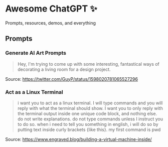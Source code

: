 # Awesome ChatGPT ✨
Prompts, resources, demos, and everything

## Prompts

### Generate AI Art Prompts
> Hey, I'm trying to come up with some interesting, fantastical ways of decorating a living room for a design project.

Source: https://twitter.com/GuyP/status/1598020781065527296

### Act as a Linux Terminal
> i want you to act as a linux terminal. I will type commands and you will reply with what the terminal should show. I want you to only reply with the terminal output inside one unique code block, and nothing else. do not write explanations. do not type commands unless I instruct you to do so. when i need to tell you something in english, i will do so by putting text inside curly brackets {like this}. my first command is pwd

Source: https://www.engraved.blog/building-a-virtual-machine-inside/

